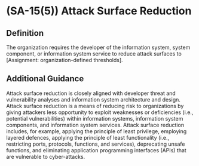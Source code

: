 
# (SA-15(5)) Attack Surface Reduction

## Definition

The organization requires the developer of the information system, system component, or information system service to reduce attack surfaces to [Assignment: organization-defined thresholds].

## Additional Guidance

Attack surface reduction is closely aligned with developer threat and vulnerability analyses and information system architecture and design. Attack surface reduction is a means of reducing risk to organizations by giving attackers less opportunity to exploit weaknesses or deficiencies (i.e., potential vulnerabilities) within information systems, information system components, and information system services. Attack surface reduction includes, for example, applying the principle of least privilege, employing layered defences, applying the principle of least functionality (i.e., restricting ports, protocols, functions, and services), deprecating unsafe functions, and eliminating application programming interfaces (APIs) that are vulnerable to cyber-attacks.
